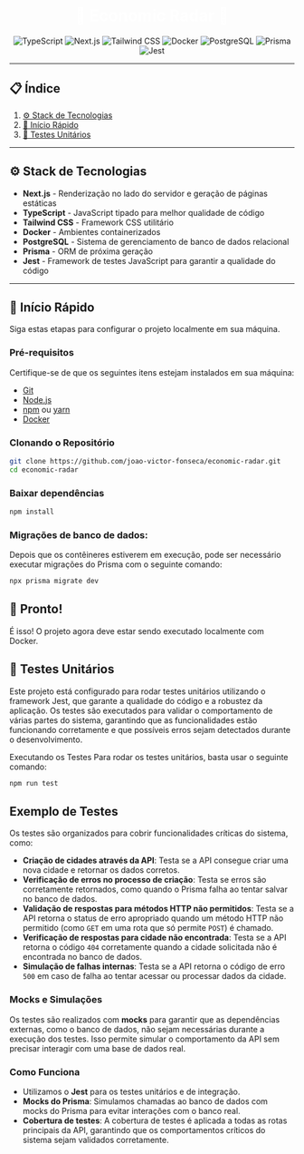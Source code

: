 <h1 align="center" style="color:white;" >🚀 Economic Radar 🚀</h1>

<div align="center">
    <img src="https://img.shields.io/badge/-TypeScript-3178C6?style=for-the-badge&logo=typescript&logoColor=white" alt="TypeScript" />
    <img src="https://img.shields.io/badge/-Next.js-A020F0?style=for-the-badge&logo=nextdotjs&logoColor=white" alt="Next.js" />
    <img src="https://img.shields.io/badge/-Tailwind_CSS-06B6D4?style=for-the-badge&logo=tailwindcss&logoColor=white" alt="Tailwind CSS" />
    <img src="https://img.shields.io/badge/-Docker-0db7ed?style=for-the-badge&logo=docker&logoColor=white" alt="Docker" />
    <img src="https://img.shields.io/badge/-PostgreSQL-316192?style=for-the-badge&logo=postgresql&logoColor=white" alt="PostgreSQL" />
    <img src="https://img.shields.io/badge/-Prisma-3982CE?style=for-the-badge&logo=prisma&logoColor=white" alt="Prisma" />
    <img src="https://img.shields.io/badge/-Jest-15b4f1?style=for-the-badge&logo=jest&logoColor=white" alt="Jest" />
</div>

---

## 📋 Índice

1. [⚙️ Stack de Tecnologias](#tech-stack)
2. [🤸 Início Rápido](#quick-start)
3. [🧪 Testes Unitários](#unit-tests)

---

## <a name="tech-stack">⚙️ Stack de Tecnologias</a>

- **Next.js** - Renderização no lado do servidor e geração de páginas estáticas
- **TypeScript** - JavaScript tipado para melhor qualidade de código
- **Tailwind CSS** - Framework CSS utilitário
- **Docker** - Ambientes containerizados
- **PostgreSQL** - Sistema de gerenciamento de banco de dados relacional
- **Prisma** - ORM de próxima geração
- **Jest** - Framework de testes JavaScript para garantir a qualidade do código

---

## <a name="quick-start">🤸 Início Rápido</a>

Siga estas etapas para configurar o projeto localmente em sua máquina.

### Pré-requisitos

Certifique-se de que os seguintes itens estejam instalados em sua máquina:

- [Git](https://git-scm.com/)
- [Node.js](https://nodejs.org/en)
- [npm](https://www.npmjs.com/) ou [yarn](https://yarnpkg.com/)
- [Docker](https://www.docker.com/)

### Clonando o Repositório

```bash
git clone https://github.com/joao-victor-fonseca/economic-radar.git
cd economic-radar

```


### Baixar dependências

```bash
npm install

```

### Migrações de banco de dados:

Depois que os contêineres estiverem em execução, pode ser necessário executar migrações do Prisma com o seguinte comando:

```bash
npx prisma migrate dev
```

## 🎉 Pronto!

É isso! O projeto agora deve estar sendo executado localmente com Docker.

## <a name="unit-tests">🧪 Testes Unitários</a>

Este projeto está configurado para rodar testes unitários utilizando o framework Jest, que garante a qualidade do código e a robustez da aplicação. Os testes são executados para validar o comportamento de várias partes do sistema, garantindo que as funcionalidades estão funcionando corretamente e que possíveis erros sejam detectados durante o desenvolvimento.

Executando os Testes
Para rodar os testes unitários, basta usar o seguinte comando:


```bash
npm run test
```

## Exemplo de Testes

Os testes são organizados para cobrir funcionalidades críticas do sistema, como:

- **Criação de cidades através da API**: Testa se a API consegue criar uma nova cidade e retornar os dados corretos.
- **Verificação de erros no processo de criação**: Testa se erros são corretamente retornados, como quando o Prisma falha ao tentar salvar no banco de dados.
- **Validação de respostas para métodos HTTP não permitidos**: Testa se a API retorna o status de erro apropriado quando um método HTTP não permitido (como `GET` em uma rota que só permite `POST`) é chamado.
- **Verificação de respostas para cidade não encontrada**: Testa se a API retorna o código `404` corretamente quando a cidade solicitada não é encontrada no banco de dados.
- **Simulação de falhas internas**: Testa se a API retorna o código de erro `500` em caso de falha ao tentar acessar ou processar dados da cidade.

### Mocks e Simulações

Os testes são realizados com **mocks** para garantir que as dependências externas, como o banco de dados, não sejam necessárias durante a execução dos testes. Isso permite simular o comportamento da API sem precisar interagir com uma base de dados real.

### Como Funciona

- Utilizamos o **Jest** para os testes unitários e de integração.
- **Mocks do Prisma**: Simulamos chamadas ao banco de dados com mocks do Prisma para evitar interações com o banco real.
- **Cobertura de testes**: A cobertura de testes é aplicada a todas as rotas principais da API, garantindo que os comportamentos críticos do sistema sejam validados corretamente.



